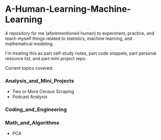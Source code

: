 # A-Human-Learning-Machine-Learning
A repository for me (aforementioned human) to experiment, practice, and teach myself things related to statistics, machine learning, and mathematical modeling.

I'm treating this as part self-study notes, part code snippets, part personal resource list, and part mini project repo.

Current topics covered:

### Analysis_and_Mini_Projects
- Two or More Census Scraping 
- Podcast Analysis

### Coding_and_Engineering

### Math_and_Algorithms
- PCA
